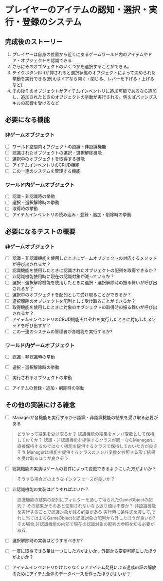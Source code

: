 # プレイヤーのアイテムの認知・選択・実行・登録のシステム

## 完成後のストーリー
1. プレイヤーは自身の位置から近くにあるゲームワールド内のアイテムやドア・オブジェクトを認識できる
2. さらにそのオブジェクトのいくつかを選択することができる。
3. テイクボタン(UI)が押されると選択状態のオブジェクトによって決められた挙動を実行できる(例えばドアなら開く・閉じる、レバーを下げる・上げるなど).
5. その後そのオブジェクトがアイテムインベントリに追加可能であるなら追加し、追加されたときのオブジェクトの挙動が実行される。例えばパッシブスキルの影響を受けるなど

## 必要になる機能
### 非ゲームオブジェクト
- [ ] ワールド空間内オブジェクトの認識・非認識機能 
- [ ] 認識されたオブジェクトの選択・選択解除機能 
- [ ] 選択中のオブジェクトを取得する機能
- [ ] アイテムインベントリのCRUD機能
- [ ] この一連のシステムを管理する機能

### ワールド内ゲームオブジェクト
- [ ] 認識・非認識時の挙動
- [ ] 選択・選択解除時の挙動
- [ ] 取得時の挙動
- [ ] アイテムインベントリの読み込み・登録・追加・削除時の挙動

## 必要になるテストの概要
### 非ゲームオブジェクト
- [ ] 認識・非認識機能を使用したときにゲームオブジェクトの対応するメソッドが呼び出されるか？
- [ ] 認識機能を使用したときに認識されたオブジェクトの配列を取得できるか？
- [ ] 非認識機能使用時に現在の認識対象が減っているか？
- [ ] 選択・選択解除機能を使用したときに選択・選択解除時の振る舞いが呼び出されるか？
- [ ] 選択中のオブジェクトを配列として受け取ることができるか？
- [ ] 選択解除のオブジェクトを配列として受け取ることができるか？
- [ ] 取得機能を使用したときに対象のオブジェクトの取得時の振る舞いが呼び出されるか？
- [ ] アイテムインベントリのCRUD機能それぞれを実行したときに対応したメソッドを呼び出すか？
- [ ] この一連のシステムの管理者が各機能を実行するか?

### ワールド内ゲームオブジェクト
- [ ] 認識・非認識時の挙動
- [ ] 選択・選択解除時の挙動
- [ ] 実行されるオブジェクトの挙動
- [ ] アイテムの登録・追加・削除時の挙動



## その他の実装にける雑念
- [ ] Managerが各機能を実行するから認識・非認識機能の結果を受け取る必要がある
> どうやって結果を受け取るか？
> 認識機能の結果をメンバ変数として保持しておくか？
> 認識・非認識機能を提供するクラスが同一ならManagerに直接保持するのではなく機能を提供するクラスで保持しておいた方が良さそう
> Managerは機能を提供するクラスのメンバ変数を参照する形で結果を受け取るほうが良さそう
- [ ] 認識機能の実装はゲームの要件によって変更できるようにした方がよいか？
> そうする場合どのようなインタフェースが良いか？
- [ ] 非認識機能の実装はどうすればよいか？
> 認識機能の結果の配列にフィルターを通して得られたGameObjectの配列？
> その結果がそのあと使用されないなら返り値は不要か？
> 非認識機能を実行することで認識対象が減る必要がある
> 実行時に条件式を渡して,それに当てはまるGameObjectを認識対象の配列から外したほうが良いか?
> その場合,非認識機能の内部で現在の認識対象の配列の参照を知る必要がある
- [ ] 選択解除時の実装はどうするべきか?
- [ ] 一度に取得できる量は一つにした方がよいか、外部から変更可能にしたほうがよいか？
- [ ] アイテムインベントリだけじゃなくレアアイテム発見による達成の証の解放のためにアイテム全体のデータベースを作ったほうがよいか？

